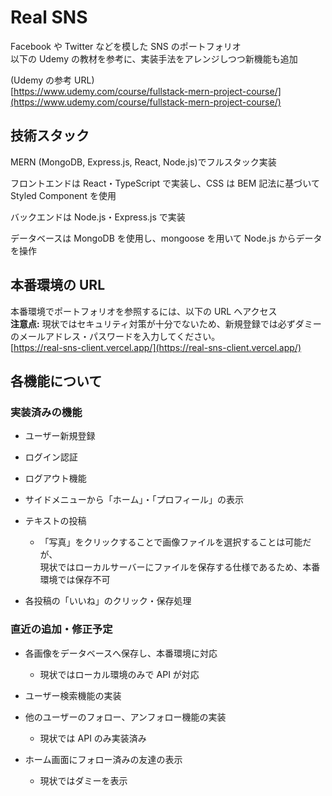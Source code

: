 # Real SNS

Facebook や Twitter などを模した SNS のポートフォリオ  
以下の Udemy の教材を参考に、実装手法をアレンジしつつ新機能も追加

(Udemy の参考 URL)  
[https://www.udemy.com/course/fullstack-mern-project-course/](https://www.udemy.com/course/fullstack-mern-project-course/)

## 技術スタック

MERN (MongoDB, Express.js, React, Node.js)でフルスタック実装

フロントエンドは React・TypeScript で実装し、CSS は BEM 記法に基づいて Styled Component を使用

バックエンドは Node.js・Express.js で実装

データベースは MongoDB を使用し、mongoose を用いて Node.js からデータを操作

## 本番環境の URL

本番環境でポートフォリオを参照するには、以下の URL へアクセス  
**注意点:** 現状ではセキュリティ対策が十分でないため、新規登録では必ずダミーのメールアドレス・パスワードを入力してください。  
[https://real-sns-client.vercel.app/](https://real-sns-client.vercel.app/)

## 各機能について

### 実装済みの機能

- ユーザー新規登録

- ログイン認証

- ログアウト機能

- サイドメニューから「ホーム」・「プロフィール」の表示

- テキストの投稿

  - 「写真」をクリックすることで画像ファイルを選択することは可能だが、  
    現状ではローカルサーバーにファイルを保存する仕様であるため、本番環境では保存不可

- 各投稿の「いいね」のクリック・保存処理

### 直近の追加・修正予定

- 各画像をデータベースへ保存し、本番環境に対応

  - 現状ではローカル環境のみで API が対応

- ユーザー検索機能の実装

- 他のユーザーのフォロー、アンフォロー機能の実装

  - 現状では API のみ実装済み

- ホーム画面にフォロー済みの友達の表示

  - 現状ではダミーを表示

